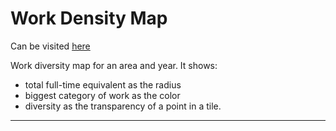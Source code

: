 # Work Density Map

Can be visited [here](https://sandbox.gemeindescan.ch/de/8UADYT/)

Work diversity map for an area and year. It shows:

- total full-time equivalent as the radius
- biggest category of work as the color
- diversity as the transparency of a point in a tile.

---
